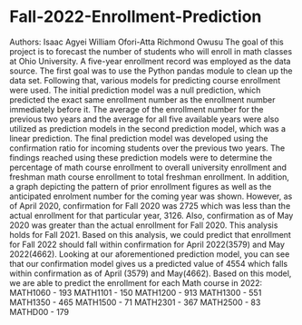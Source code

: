 # Fall-2022-Enrollment-Prediction
Authors:
Isaac Agyei
William Ofori-Atta
Richmond Owusu
The goal of this project is to forecast the number of students who will enroll in math classes at Ohio University. A five-year enrollment record was employed as the data source.
The first goal was to use the Python pandas module to clean up the data set. Following that, various models for predicting course enrollment were used. The initial prediction model was a null prediction, which predicted the exact same enrollment number as the enrollment number immediately before it. The average of the enrollment number for the previous two years and the average for all five available years were also utilized as prediction models in the second prediction model, which was a linear prediction. The final prediction model was developed using the confirmation ratio for incoming students over the previous two years. The findings reached using these prediction models were to determine the percentage of math course enrollment to overall university enrollment and freshman math course enrollment to total freshman enrollment. In addition, a graph depicting the pattern of prior enrollment figures as well as the anticipated enrolment number for the coming year was shown.
However, as of April 2020, confirmation for Fall 2020 was 2725 which was less than the actual enrollment for that particular year, 3126.  Also, confirmation as of May 2020 was greater than the actual enrollment for Fall 2020. This analysis holds for Fall 2021. Based on this analysis, we could predict that enrollment for Fall 2022 should fall within confirmation for April 2022(3579) and May 2022(4662).
Looking at our aforementioned prediction model, you can see that our confirmation model gives us a predicted value of 4554 which falls within confirmation as of April (3579) and May(4662).
Based on this model, we are able to predict the enrollment for each  Math course in 2022:
MATH1060 - 193
MATH1101 - 150
MATH1200 - 913
MATH1300 - 551
MATH1350 - 465
MATH1500 - 71
MATH2301 - 367
MATH2500 - 83
MATHD00 - 179
